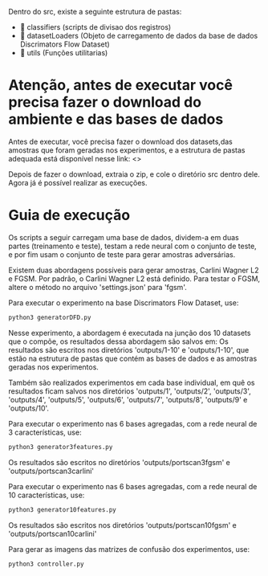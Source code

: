Dentro do src, existe a seguinte estrutura de pastas:
- 📂 classifiers (scripts de divisao dos registros)
- 📂 datasetLoaders (Objeto de carregamento  de dados da base de dados Discrimators Flow Dataset)
- 📂 utils (Funções utilitarias)

# Atenção, antes de executar você precisa fazer o download do ambiente e das bases de dados
Antes de executar, você precisa fazer o download dos datasets,das amostras que foram geradas nos experimentos, e a estrutura de pastas adequada está disponível nesse link:
<>

Depois de fazer o download, extraia o zip, e cole o diretório src dentro dele. Agora já é possível realizar as execuções.


# Guia de execução
Os scripts a seguir carregam uma base de dados, dividem-a em duas  partes (treinamento e teste), testam a rede neural com o conjunto de teste, e por fim usam o conjunto de teste para gerar amostras adversárias.

Existem duas abordagens possíveis para gerar amostras, Carlini Wagner L2 e FGSM. Por padrão, o Carlini Wagner L2 está definido. Para testar o FGSM, altere o método no arquivo 'settings.json' para 'fgsm'.

Para executar o experimento na base Discrimators Flow Dataset, use:
```bash
python3 generatorDFD.py
```
Nesse experimento, a abordagem é executada na junção dos 10 datasets que o compõe, os resultados dessa abordagem são salvos em:
Os resultados são escritos nos diretórios 'outputs/1-10' e 'outputs/1-10', que estão na estrutura de pastas que contém as bases de dados e as amostras geradas nos experimentos.

Também são realizados experimentos em cada base individual, em quê os resultados  ficam salvos nos  diretórios 
'outputs/1', 'outputs/2', 'outputs/3', 'outputs/4', 'outputs/5', 'outputs/6', 'outputs/7', 'outputs/8', 'outputs/9' e 'outputs/10'. 


Para executar o experimento nas 6 bases agregadas, com a rede neural de 3 características, use:
```bash
python3 generator3features.py
```
Os resultados são escritos no diretórios 'outputs/portscan3fgsm' e 'outputs/portscan3carlini'


Para executar o experimento nas 6 bases agregadas, com a rede neural de 10 características, use:
```bash
python3 generator10features.py
```
Os resultados são escritos nos diretórios 'outputs/portscan10fgsm' e 'outputs/portscan10carlini'


Para gerar as imagens das matrizes de confusão dos experimentos, use:
```bash
python3 controller.py
```
